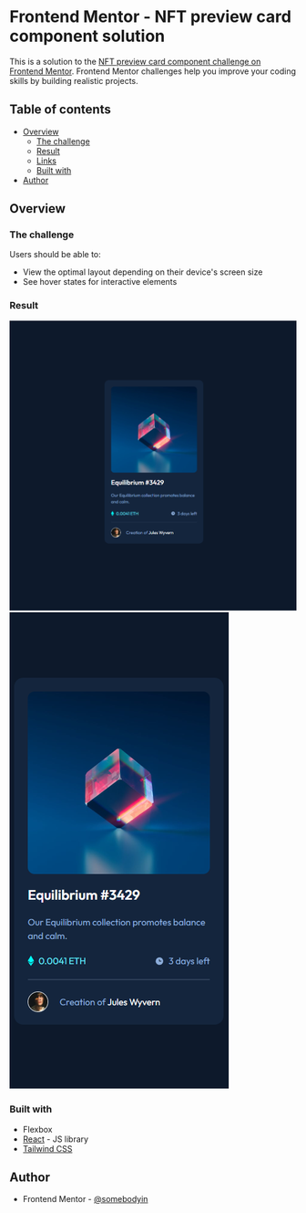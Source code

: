 # Frontend Mentor - NFT preview card component solution

This is a solution to the [NFT preview card component challenge on Frontend Mentor](https://www.frontendmentor.io/challenges/nft-preview-card-component-SbdUL_w0U). Frontend Mentor challenges help you improve your coding skills by building realistic projects. 

## Table of contents

- [Overview](#overview)
  - [The challenge](#the-challenge)
  - [Result](#result)
  - [Links](#links)
  - [Built with](#built-with)
- [Author](#author)

## Overview

### The challenge

Users should be able to:

- View the optimal layout depending on their device's screen size
- See hover states for interactive elements

### Result

![](./preview/desktop-view.png)
![](./preview/mobile-view.png)

### Built with

- Flexbox
- [React](https://reactjs.org/) - JS library
- [Tailwind CSS](https://tailwindcss.com/)

## Author

- Frontend Mentor - [@somebodyin](https://www.frontendmentor.io/profile/somebodyin)